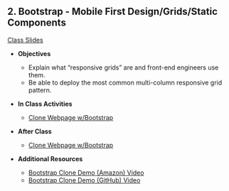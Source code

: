 <!--## 2. Pitching, Pair Formation, Wireframing - DAN, BRAUS 10/24
  - **Objectives** -
    - Identify design best practices used in existing apps
    - Articulate wireframing best practices and benefits
    - Create a wireframe for your app
  - **In Class Activities** -
    -  *Product Pitches* - Students will pitch their product idea (both verbally and through text) and self select into partner pairs. This is a great exercise to practice persuasive communication.
    - *Teamwork skills diagnostic* - Students will fill out the "individual performance" teamwork rubric. This rubric helps you self-evaluate your teamwork related skills. Using the rubric, you can discuss with your partner your strengths and weaknesses as a team. This activity helps you  identify how you can grow individually and together.
    -  *Draft User Journey and Wireframe* - Create a [Wireframe](https://docs.google.com/presentation/d/1ALBDn3bIycimyvnB6fEOAMadDOCA4wmoOO9Z-lpBRsM/edit#slide=id.p) and [User Journey](https://docs.google.com/presentation/d/1UKVsUOCxQPNT3P42cvsTYxhNl7lpsDHjJew_a5K1JaM/edit#slide=id.g16bb89fe2b_0_72) for your app. As we learned last term (see slides in links to the left), it's critical to user test this wireframe to ensure that it is intuitive and meets user needs.
    - *Create a draft Medium.com article* - this article is where you will take notes on your product creation journey that will eventually become a blog post.
  - **After Class** - 1) conduct user interviews for your idea 2) get feedback on your wireframe by "testing it" with potential users
  -->

## 2. Bootstrap - Mobile First Design/Grids/Static Components

[Class Slides](https://docs.google.com/presentation/d/1Ju_KtpVuZwIZO30vGyhUAY5m5ihFfN7ppyYRoMUnmCc/edit)

- **Objectives**
  - Explain what “responsive grids” are and front-end engineers use them.
  - Be able to deploy the most common multi-column responsive grid pattern.

- **In Class Activities**
  - [Clone Webpage w/Bootstrap](https://docs.google.com/document/d/1LgTHpiVjRTsjyvKNNQ4_y_lC1M7KW7iQ2AGRgvhlRYw/edit)

- **After Class**
  - [Clone Webpage w/Bootstrap](https://docs.google.com/document/d/1LgTHpiVjRTsjyvKNNQ4_y_lC1M7KW7iQ2AGRgvhlRYw/edit)

- **Additional Resources**
  - [Bootstrap Clone Demo (Amazon) Video](https://www.youtube.com/watch?v=GSs0V_ilZbw&t=5s)
  - [Bootstrap Clone Demo (GitHub) Video](https://www.youtube.com/watch?v=7jmd5qj-fEU&t=24s)
